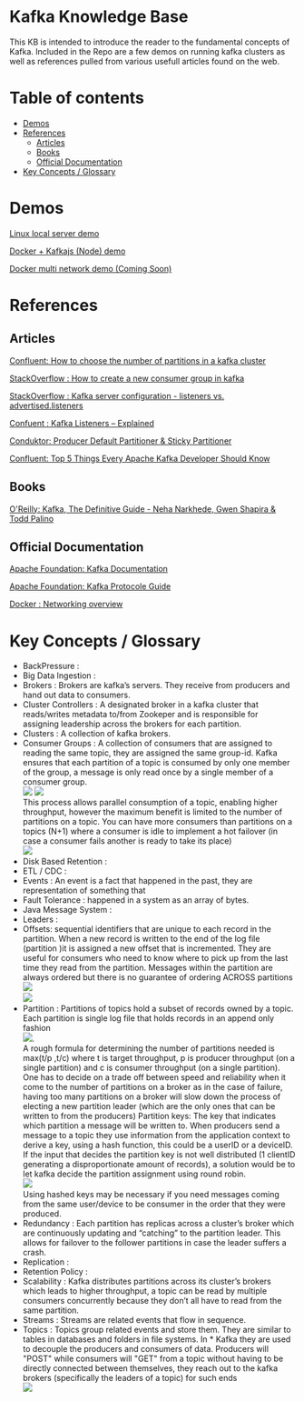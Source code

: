 # Kafka Knowledge Base
This KB is intended to introduce the reader to the fundamental concepts of Kafka. Included in the Repo are a few demos on running kafka clusters as well as references pulled from various usefull articles found on the web.

# Table of contents
- [Demos](#demos)
- [References](#references)
  - [Articles](#articles)
  - [Books](#books)
  - [Official Documentation](#official-documentation)
- [Key Concepts / Glossary](#key-concepts--glossary)


# Demos
[Linux local server demo](kafka_linux_demo_/kafka_linux_demo.ipynb)  

[Docker + Kafkajs (Node) demo](kafkjs_docker_demo)

[Docker multi network demo (Coming Soon)]()

# References
## Articles
[Confluent: How to choose the number of partitions in a kafka cluster](https://www.confluent.io/blog/how-choose-number-topics-partitions-kafka-cluster/)

[StackOverflow : How to create a new consumer group in kafka](https://stackoverflow.com/questions/61770993/how-to-create-a-new-consumer-group-in-kafka)  

[StackOverflow : Kafka server configuration - listeners vs. advertised.listeners](https://stackoverflow.com/questions/42998859/kafka-server-configuration-listeners-vs-advertised-listeners#:~:text=Listeners%20are%20all%20the%20addresses,talk%20to%20the%20current%20broker.)

[Confuent : Kafka Listeners – Explained](https://www.confluent.io/blog/kafka-listeners-explained/)

[Conduktor: Producer Default Partitioner & Sticky Partitioner](https://www.conduktor.io/kafka/producer-default-partitioner-and-sticky-partitioner)

[Confluent: Top 5 Things Every Apache Kafka Developer Should Know](https://www.confluent.io/blog/5-things-every-kafka-developer-should-know/)


## Books 
[O'Reilly: Kafka, The Definitive Guide - Neha Narkhede, Gwen Shapira & Todd Palino](https://www.confluent.io/wp-content/uploads/confluent-kafka-definitive-guide-complete.pdf)


## Official Documentation 
[Apache Foundation: Kafka Documentation](https://kafka.apache.org/documentation/)  

[Apache Foundation: Kafka Protocole Guide](https://kafka.apache.org/protocol.html)

[Docker : Networking overview](https://docs.docker.com/network/)



# Key Concepts / Glossary


* BackPressure :
* Big Data Ingestion :
* Brokers : Brokers are kafka’s servers. They receive from producers and hand out data to consumers. 
* Cluster Controllers :  A designated broker in a kafka cluster that reads/writes metadata to/from Zookeper and is responsible for assigning leadership across the brokers for each partition.
* Clusters : A collection of kafka brokers.
* Consumer Groups : A collection of consumers that are assigned to reading the same topic, they are assigned the same group-id. Kafka ensures that each partition of a topic is consumed by only one member of the group, a message is only read once by a single member of a consumer group.   
![](https://miro.medium.com/max/640/1*J-0xbraSo0fbyrrPCXedlg.png)  ![](https://miro.medium.com/max/640/1*J-0xbraSo0fbyrrPCXedlg.png)  
This process allows parallel consumption of a topic, enabling higher throughput, however the maximum benefit is limited to the number of partitions on a topic. You can have more consumers than partitions on a topics (N+1) where a consumer is idle to implement a hot failover (in case a consumer fails another is ready to take its place)  
![](https://miro.medium.com/max/640/1*u9fycPZCrnr80fS-mhTX4w.png)
* Disk Based Retention :
* ETL / CDC :
* Events : An event is a fact that happened in the past, they are representation of something that 
* Fault Tolerance :
happened in a system as an array of bytes.
* Java Message System :
* Leaders :
* Offsets: sequential identifiers that are unique to each record in the partition. When a new record is written to the end of the log file (partition )it is assigned a new offset that is incremented. They are useful for consumers who need to know where to pick up from the last time they read from the partition. Messages within the partition are always ordered but there is no guarantee of ordering ACROSS partitions
![](https://miro.medium.com/max/720/1*UEjzjKWxqduWnOpIzC34Ow.png)  
![](https://miro.medium.com/max/640/1*qlXZaR453wKWBqSl-JQFvQ.png)  
* Partition : Partitions of topics hold a subset of records owned by a topic. Each partition is single log file that holds records in an append only fashion  
![](https://miro.medium.com/max/640/1*JFfNA2FUsF3iek2lHAZlEA.png).   
A rough formula for determining the number of partitions needed is max(t/p ,t/c) where t is target throughput, p is producer throughput (on a single partition) and c is consumer throughput (on a single partition). One has to decide on a trade off between speed and reliability when it come to the number of partitions on a broker as in the case of failure, having too many partitions on a broker will slow down the process of electing a new partition leader (which are the only ones that can be written to from the producers)
Partition keys: The key that indicates which partition a message will be written to. When producers send a message to a topic they use information from the application context to derive a key, using a hash function, this could be a userID or a deviceID. If the input that decides the partition key is not well distributed (1 clientID generating a disproportionate amount of records), a solution would be to let kafka decide the partition assignment using round robin.  
![](https://miro.medium.com/max/720/1*UVEPQaFJhu9yu1mJW8r60w.png)   
Using hashed keys may be necessary if you need messages coming from the same user/device to be consumer in the order that they were produced. 
* Redundancy : Each partition has replicas across a cluster’s broker which are continuously updating and “catching” to the partition leader. This allows for failover to the follower partitions in case the leader suffers a crash.
* Replication :
* Retention Policy :
* Scalability : Kafka distributes partitions across its cluster’s brokers which leads to higher throughput, a topic can be read by multiple consumers concurrently because they don’t all have to read from the same partition. 
* Streams : Streams are related events that flow in sequence.
* Topics : Topics group related events and store them. They are similar to tables in databases and folders in file systems. In * Kafka they are used to decouple the producers and consumers of data. Producers will "POST" while consumers will "GET" from a topic without having to be directly connected between themselves, they reach out to the kafka brokers (specifically the leaders of a topic) for such ends   
![](https://miro.medium.com/max/1400/1*APGq98CaniHGoDvfjgbVaA.png)
